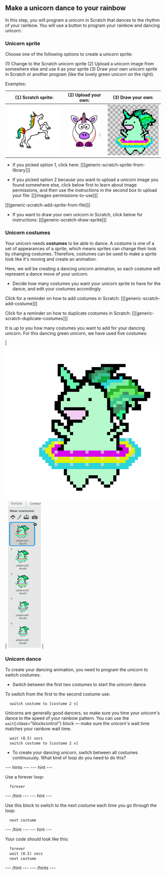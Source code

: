 ## Make a unicorn dance to your rainbow

In this step, you will program a unicorn in Scratch that dances to the rhythm of your rainbow. You will use a button to program your rainbow and dancing unicorn.

### Unicorn sprite

Choose one of the following options to create a unicorn sprite:

(1) Change to the Scratch unicorn sprite
(2) Upload a unicorn image from somewhere else and use it as your sprite
(3) Draw your own unicorn sprite in Scratch or another program (like the lovely green unicorn on the right).

Examples:

| (1) Scratch sprite:                          | (2) Upload your own:                         | (3) Draw your own:                           |
| :------------------------------------------: | :------------------------------------------: | :------------------------------------------: |
| ![Scratch Unicorn](images/scratchunicorn.png)| ![Web Unicorn](images/webunicorn.png)        | ![Draw Unicorn](images/drawunicorn.png)      |

+ If you picked option 1, click here:
[[[generic-scratch-sprite-from-library]]]

+ If you picked option 2 because you want to upload a unicorn image you found somewhere else, click below first to learn about image permissions, and then use the instructions in the second box to upload your file:
[[[images-permissions-to-use]]]

[[[generic-scratch-add-sprite-from-file]]]

+ If you want to draw your own unicorn in Scratch, click below for instructions:
[[[generic-scratch-draw-sprite]]]

### Unicorn costumes

Your unicorn needs **costumes** to be able to dance. A costume is one of a set of appearances of a sprite, which means sprites can change their look by changing costumes. Therefore, costumes can be used to make a sprite look like it's moving and create an animation.

Here, we will be creating a dancing unicorn animation, so each costume will represent a dance move of your unicorn.

+ Decide how many costumes you want your unicorn sprite to have for the dance, and edit your costumes accordingly.

Click for a reminder on how to add costumes in Scratch:
[[[generic-scratch-add-costume]]]

Click for a reminder on how to duplicate costumes in Scratch:
[[[generic-scratch-duplicate-costumes]]]

It is up to you how many costumes you want to add for your dancing unicorn. For this dancing green unicorn, we have used five costumes:

|   ![Dancing Unicorn Gif](images/dancingunicorn.gif)   |    ![Five Costumes](images/fivecostumes.png)   |

### Unicorn dance

To create your dancing animation, you need to program the unicorn to switch costumes.

+ Switch between the first two costumes to start the unicorn dance.

To switch from the first to the second costume use:
```blocks  
  switch costume to [costume 2 v]
```

Unicorns are generally good dancers, so make sure you time your unicorn's dance to the speed of your rainbow pattern. You can use the `wait`{:class="blockcontrol"} block — make sure the unicorn's wait time matches your rainbow wait time.
```blocks  
  wait (0.5) secs
  switch costume to [costume 2 v]
```

+ To create your dancing unicorn, switch between all costumes continuously. What kind of loop do you need to do this?

--- hints ---
--- hint ---

Use a forever loop:
```blocks
  forever
```

--- /hint ---
--- hint ---

Use this block to switch to the next costume each time you go through the loop:
```blocks
  next costume
```

--- /hint ---
--- hint ---

Your code should look like this:
```blocks
  forever
  wait (0.5) secs
  next costume
```

--- /hint ---
--- /hints ---
